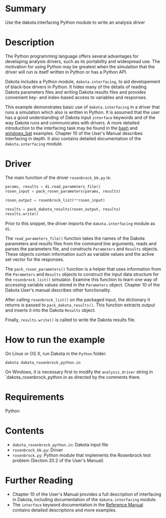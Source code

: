 # Summary

Use the dakota.interfacing Python module to write an analysis driver

# Description

The Python programming language offers several advantages for developing analysis drivers,
such as its portability and widespread use. The motivation for using Python may be greatest
when the simulation that the driver will run is itself written in Python or has a Python API.

Dakota includes a Python module, `dakota.interfacing`, to aid developement of black-box drivers
in Python. It hides many of the details of reading Dakota parameters files and writing Dakota results
files and provides convenient key- and index-based access to variables and responses.

This example demonstrates basic use of `dakota.interfacing` in a driver that runs a simulation which
also is written in Python. It is assumed that the user has a good understanding of Dakota input
`interface` keywords and of the way Dakota runs and communicates with drivers. A more detailed 
introduction to the interfacing task may be found in the [bash](../bash/) and
[windows_bat](../windows_bat/) examples. Chapter 10 of the User's  Manual describes
interfacing in depth. It also contains detailed documentation of the `dakota.interfacing` module.

# Driver

The main function of the driver `rosenbrock_bb.py` is:

```python
params, results = di.read_parameters_file()
rosen_input = pack_rosen_parameters(params, results)

rosen_output = rosenbrock_list(**rosen_input)
    
results = pack_dakota_results(rosen_output, results)
results.write()
```

Prior to this snippet, the driver imports the `dakota.interfacing` module as `di`.

The `read_parameters_file()` function takes the names of the Dakota parameters and results files
from the command line arguments, reads and parses the parameters file, and constructs `Parameters`
and `Results` objects. These objects contain information such as variable values and the active set
vector for the responses.

The `pack_rosen_parameters()` function is a helper that uses information from the `Parameters` and
`Results` objects to construct the input data structure for the `rosenbrock_list()` simulator. Examine
this function to learn one way of accessing variable values stored in the `Parameters` object. Chapter
10 of the Dakota User's manual describes other functionality.

After calling `rosenbrock_list()` on the packaged input, the dictionary it returns is passed to
`pack_dakota_results()`. This function extracts output and inserts it into the Dakota `Results` object.

Finally, `results.write()` is called to write the Dakota results file.


# How to run the example

On Linux or OS X, run Dakota in the `Python` folder:

`dakota dakota_rosenbrock_python.in`

On Windows, it is necessary first to modify the `analysis_driver` string in `dakota_rosenbrock_python.in as
directed by the comments there.

# Requirements

Python

# Contents

* `dakota_rosenbrock_python.in`: Dakota input file
* `rosenbrock_bb.py`: Driver
* `rosenbrock.py`:  Python module that implements the Rosenbrock test problem (Section 20.2 of the User's Manual)

# Further Reading

* Chapter 10 of the User's Manual provides a full description of interfacing in Dakota, including documentation 
  of the `dakota.interfacing` module.
* The `interface` keyword documentation in the [Reference Manual](https://dakota.sandia.gov//sites/default/files/docs/latest_release/html-ref/interface.html)
  contains detailed descriptions and more examples.

